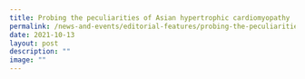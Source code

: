 ```yaml
---
title: Probing the peculiarities of Asian hypertrophic cardiomyopathy
permalink: /news-and-events/editorial-features/probing-the-peculiarities-of-asian-hypertrophic-cardiomyopathy/
date: 2021-10-13
layout: post
description: ""
image: ""
---
```

